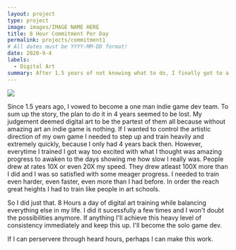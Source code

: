 ```yaml
---
layout: project
type: project
image: images/IMAGE NAME HERE
title: 8 Hour Commitment Per Day
permalink: projects/commitment1
# All dates must be YYYY-MM-DD format!
date: 2020-9-4
labels:
  - Digital Art
summary: After 1.5 years of not knowing what to do, I finally got to a level where I am able to train at a higher level.
---
```


<img class="ui medium right floated rounded image" src="../images/IMAGE NAME HERE">

Since 1.5 years ago, I vowed to become a one man indie game dev team. To sum up the story, the plan to do it in 4 years seemed to be lost. My judgement deemed digital art to be the partest of them all because without amazing art an indie game is nothing. If I wanted to control the artistic direction of my own game I needed to step up and train heavily and extremely quickly, because I only had 4 years back then. However, everytime I trained I got way too excited with what I thought was amazing progress to awaken to the days showing me how slow I really was. People drew at rates 10X or even 20X my speed. They drew atleast 100X more than I did and I was so satisfied with some meager progress. I needed to train even harder, even faster, even more than I had before. In order the reach great heights I had to train like people in art schools.

So I did just that. 8 Hours a day of digital art training while balancing everything else in my life. I did it sucessfully a few times and I won't doubt the possibilities anymore. If anything I'll achieve this heavy level of consistency immediately and keep this up. I'll become the solo game dev.

If I can perservere through heard hours, perhaps I can make this work.
